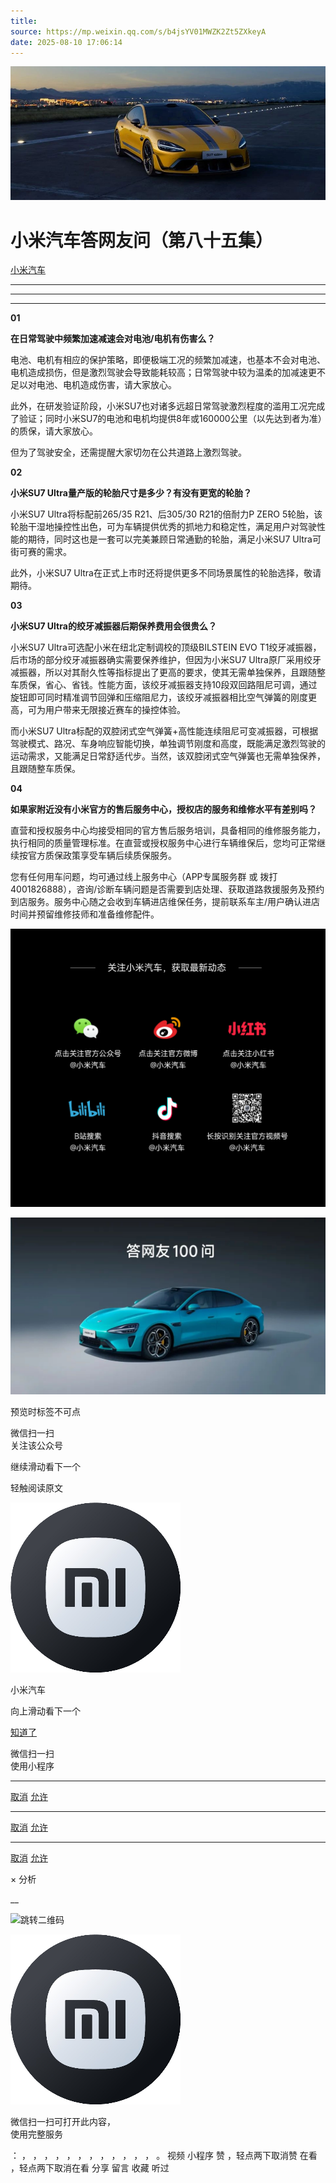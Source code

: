 ```yaml
---
title: 
source: https://mp.weixin.qq.com/s/b4jsYV01MWZK2Zt5ZXkeyA
date: 2025-08-10 17:06:14
---
```


![cover_image](images/img_4105c740.jpg)


#  小米汽车答网友问（第八十五集）


[ 小米汽车 ](<javascript:void\(0\);>)

______

****  
****

****01****

**在日常驾驶中频繁加速减速会对电池/电机有伤害么？**

电池、电机有相应的保护策略，即便极端工况的频繁加减速，也基本不会对电池、电机造成损伤，但是激烈驾驶会导致能耗较高；日常驾驶中较为温柔的加减速更不足以对电池、电机造成伤害，请大家放心。

此外，在研发验证阶段，小米SU7也对诸多远超日常驾驶激烈程度的滥用工况完成了验证；同时小米SU7的电池和电机均提供8年或160000公里（以先达到者为准）的质保，请大家放心。

但为了驾驶安全，还需提醒大家切勿在公共道路上激烈驾驶。

  

**02**

**小米SU7 Ultra量产版的轮胎尺寸是多少？有没有更宽的轮胎？**

小米SU7 Ultra将标配前265/35 R21、后305/30 R21的倍耐力P ZERO 5轮胎，该轮胎干湿地操控性出色，可为车辆提供优秀的抓地力和稳定性，满足用户对驾驶性能的期待，同时这也是一套可以完美兼顾日常通勤的轮胎，满足小米SU7 Ultra可街可赛的需求。

此外，小米SU7 Ultra在正式上市时还将提供更多不同场景属性的轮胎选择，敬请期待。

**03**

**小米SU7 Ultra的绞牙减振器后期保养费用会很贵么？**

小米SU7 Ultra可选配小米在纽北定制调校的顶级BILSTEIN EVO T1绞牙减振器，后市场的部分绞牙减振器确实需要保养维护，但因为小米SU7 Ultra原厂采用绞牙减振器，所以对其耐久性等指标提出了更高的要求，使其无需单独保养，且跟随整车质保，省心、省钱。性能方面，该绞牙减振器支持10段双回路阻尼可调，通过旋钮即可同时精准调节回弹和压缩阻尼力，该绞牙减振器相比空气弹簧的刚度更高，可为用户带来无限接近赛车的操控体验。

而小米SU7 Ultra标配的双腔闭式空气弹簧+高性能连续阻尼可变减振器，可根据驾驶模式、路况、车身响应智能切换，单独调节刚度和高度，既能满足激烈驾驶的运动需求，又能满足日常舒适代步。当然，该双腔闭式空气弹簧也无需单独保养，且跟随整车质保。

**04**

**如果家附近没有小米官方的售后服务中心，授权店的服务和维修水平有差别吗？**

直营和授权服务中心均接受相同的官方售后服务培训，具备相同的维修服务能力，执行相同的质量管理标准。在直营或授权服务中心进行车辆维保后，您均可正常继续按官方质保政策享受车辆后续质保服务。

您有任何用车问题，均可通过线上服务中心（APP专属服务群 或 拨打4001826888），咨询/诊断车辆问题是否需要到店处理、获取道路救援服务及预约到店服务。服务中心随之会收到车辆进店维保任务，提前联系车主/用户确认进店时间并预留维修技师和准备维修配件。

  

![img_1c3b5537.jpg](images/img_1c3b5537.jpg)

![img_61052fb0.jpg](images/img_61052fb0.jpg)

[](<>)[](<>)

预览时标签不可点

微信扫一扫  
关注该公众号

继续滑动看下一个

轻触阅读原文

![img_97d833da.jpg](images/img_97d833da.jpg)

小米汽车 

向上滑动看下一个

[知道了](<javascript:;>)

微信扫一扫  
使用小程序

****

[取消](<javascript:void\(0\);>) [允许](<javascript:void\(0\);>)

****

[取消](<javascript:void\(0\);>) [允许](<javascript:void\(0\);>)

****

[取消](<javascript:void\(0\);>) [允许](<javascript:void\(0\);>)

× 分析

__

![跳转二维码]()

![作者头像](images/img_97d833da.jpg)

微信扫一扫可打开此内容，  
使用完整服务

： ， ， ， ， ， ， ， ， ， ， ， ， 。 视频 小程序 赞 ，轻点两下取消赞 在看 ，轻点两下取消在看 分享 留言 收藏 听过